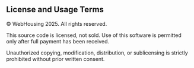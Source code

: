 ## License and Usage Terms

© WebHousing 2025. All rights reserved.

This source code is licensed, not sold. Use of this software is permitted only after full payment has been received.

Unauthorized copying, modification, distribution, or sublicensing is strictly prohibited without prior written consent.
